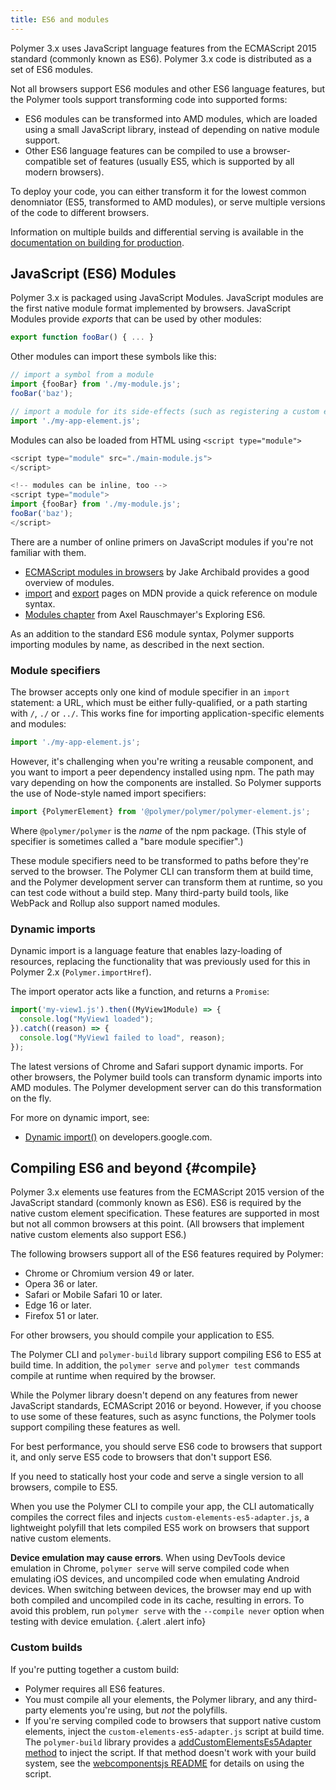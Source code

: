 ```yaml
---
title: ES6 and modules
---
```


<!--toc -->

Polymer 3.x uses JavaScript language features from the ECMAScript 2015 standard 
(commonly known as ES6). Polymer 3.x code is distributed as a set of ES6 modules.

Not all browsers support ES6 modules and other ES6 language features, but the Polymer
tools support transforming code into supported forms:

*   ES6 modules can be transformed into AMD modules, which are loaded using a small 
    JavaScript library, instead of depending on native module support. 
*   Other ES6 language features can be compiled to use a browser-compatible set of
    features (usually ES5, which is supported by all modern browsers). 

To deploy your code, you can either transform it for the lowest common denomniator (ES5,
transformed to AMD modules), or serve multiple versions of the code to different browsers.

Information on multiple builds and differential serving is available in the
[documentation on building for production](/{{{polymer_version_dir}}}/docs/apps/build-for-production).

## JavaScript (ES6) Modules

Polymer 3.x is packaged using JavaScript Modules. JavaScript modules are the first native module
format implemented by browsers. JavaScript Modules provide _exports_ that can be used by other modules:

```js
export function fooBar() { ... }
```

Other modules can import these symbols like this:

```js
// import a symbol from a module
import {fooBar} from './my-module.js';
fooBar('baz');

// import a module for its side-effects (such as registering a custom element)
import './my-app-element.js';
```
Modules can also be loaded from HTML using `<script type="module">`

```js
<script type="module" src="./main-module.js">
</script>

<!-- modules can be inline, too -->
<script type="module">
import {fooBar} from './my-module.js';
fooBar('baz');
</script>
```

There are a number of online primers on JavaScript modules if you're not familiar with them. 

*   [ECMAScript modules in browsers](https://jakearchibald.com/2017/es-modules-in-browsers/) by Jake Archibald provides a
    good overview of modules.
*   [import](https://developer.mozilla.org/en-US/docs/Web/JavaScript/Reference/Statements/import) and 
    [export](https://developer.mozilla.org/en-US/docs/Web/JavaScript/Reference/Statements/export) pages on MDN 
    provide a quick reference on module syntax.
*   [Modules chapter](http://exploringjs.com/es6/ch_modules.html) from Axel Rauschmayer's Exploring ES6.

As an addition to the standard ES6 module syntax, Polymer supports importing modules by name, as described
in the next section.

### Module specifiers

The browser accepts only one kind of module specifier in an `import` statement: a URL, which must
be either fully-qualified, or a path starting with `/`, `./` or `../`. This works fine for importing 
application-specific elements and modules:

```js
import './my-app-element.js';
```

However, it's challenging when you're writing a reusable component, and you want to import a peer dependency 
installed using npm. The path may vary depending on how the components are installed. So Polymer supports 
the use of Node-style named import specifiers:

```js
import {PolymerElement} from '@polymer/polymer/polymer-element.js';
```

Where `@polymer/polymer` is the _name_ of the npm package. (This style of specifier is sometimes called a 
"bare module specifier".)

These module specifiers need to be transformed to paths before they're served to the browser. The Polymer CLI can transform 
them at build time, and the Polymer development server can transform them at runtime, so you can test code without a build step.
Many third-party build tools, like WebPack and Rollup also support named modules.

### Dynamic imports

Dynamic import is a language feature that enables lazy-loading of resources, replacing the functionality 
that was previously used for this in Polymer 2.x (`Polymer.importHref`). 

The import operator acts like a function, and returns a `Promise`:

```js
import('my-view1.js').then((MyView1Module) => {
  console.log("MyView1 loaded");
}).catch((reason) => {
  console.log("MyView1 failed to load", reason);
});
```

The latest versions of Chrome and Safari support dynamic imports. For other browsers, the Polymer build tools can transform
dynamic imports into AMD modules. The Polymer development server can do this transformation on the fly.

For more on dynamic import, see:

*   [Dynamic import()](https://developers.google.com/web/updates/2017/11/dynamic-import) on developers.google.com.


## Compiling ES6 and beyond {#compile}

Polymer 3.x elements use features from the ECMAScript 2015 version 
of the JavaScript standard (commonly known as ES6). ES6 is required by the native
custom element specification. These features are supported in most but not all common browsers 
at this point. (All browsers that implement native custom elements also support ES6.)

The following browsers support all of the ES6 features required by Polymer:

-   Chrome or Chromium version 49 or later.
-   Opera 36 or later.
-   Safari or Mobile Safari 10 or later.
-   Edge 16 or later.
-   Firefox 51 or later.

For other browsers, you should compile your application to ES5. 

The Polymer CLI and `polymer-build` library support compiling ES6 to ES5 at build time. In
addition, the `polymer serve` and `polymer test` commands compile at runtime when required by the
browser. 

While the Polymer library doesn't depend on any features from newer JavaScript standards, 
ECMAScript 2016 or beyond. However, if you choose to use some of these features, such as 
async functions, the Polymer tools support compiling these features as well.

For best performance, you should serve ES6 code to browsers that support it, and only serve ES5
code to browsers that don't support ES6. 

If you need to statically host your code and serve a single version to all browsers, compile
to ES5.

When you use the Polymer CLI to compile your app, the CLI automatically compiles the correct files
and injects `custom-elements-es5-adapter.js`, a  lightweight polyfill that lets compiled ES5 work
on browsers that support native custom elements.

**Device emulation may cause errors**. When using DevTools device emulation in Chrome,
`polymer serve` will serve compiled code when emulating iOS devices, and uncompiled code when
emulating Android devices. When switching between devices, the browser may end up with both
compiled and uncompiled code in its cache, resulting in errors. To avoid this problem, run
`polymer serve` with the `--compile never` option when testing with device emulation.
{.alert .alert info}

### Custom builds

If you're putting together a custom build:

-   Polymer requires all ES6 features.
-   You must compile all your elements, the Polymer library, and any third-party elements you're
    using, but _not_ the polyfills.
-   If you're serving compiled code to browsers that support native custom elements, inject the
    `custom-elements-es5-adapter.js` script at build time. The `polymer-build` library provides a
    [addCustomElementsEs5Adapter method](https://github.com/Polymer/tools/blob/master/packages/build/README.md#custom-elements-es5-adapter)
    to inject the script. If that method doesn't work with your build system, see the
    [webcomponentsjs README](https://github.com/webcomponents/polyfills/blob/master/packages/webcomponentsjs/README.md#custom-elements-es5-adapterjs)
    for details on using the script.



